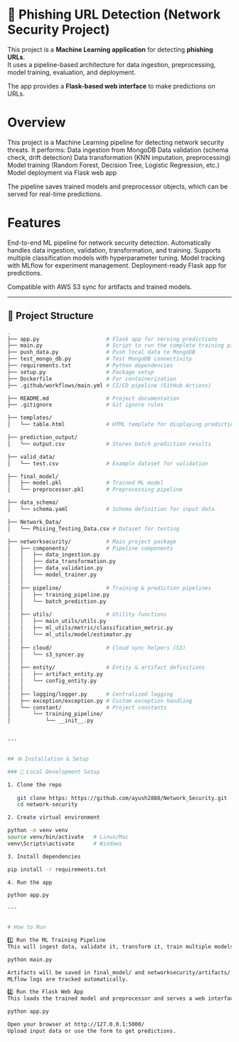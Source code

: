 # 🚀 Phishing URL Detection (Network Security Project)

This project is a **Machine Learning application** for detecting **phishing URLs**.  
It uses a pipeline-based architecture for data ingestion, preprocessing, model training, evaluation, and deployment.  

The app provides a **Flask-based web interface** to make predictions on URLs.  

# Overview

This project is a Machine Learning pipeline for detecting network security threats. It performs:
Data ingestion from MongoDB
Data validation (schema check, drift detection)
Data transformation (KNN imputation, preprocessing)
Model training (Random Forest, Decision Tree, Logistic Regression, etc.)
Model deployment via Flask web app

The pipeline saves trained models and preprocessor objects, which can be served for real-time predictions.

# Features

End-to-end ML pipeline for network security detection.
Automatically handles data ingestion, validation, transformation, and training.
Supports multiple classification models with hyperparameter tuning.
Model tracking with MLflow for experiment management.
Deployment-ready Flask app for predictions.

Compatible with AWS S3 sync for artifacts and trained models.

---

## 📂 Project Structure

```bash
.
├── app.py                     # Flask app for serving predictions
├── main.py                    # Script to run the complete training pipeline
├── push_data.py               # Push local data to MongoDB
├── test_mongo_db.py           # Test MongoDB connectivity
├── requirements.txt           # Python dependencies
├── setup.py                   # Package setup
├── Dockerfile                 # For containerization
├── .github/workflows/main.yml # CI/CD pipeline (GitHub Actions)

├── README.md                  # Project documentation
├── .gitignore                 # Git ignore rules

├── templates/
│   └── table.html             # HTML template for displaying prediction results

├── prediction_output/
│   └── output.csv             # Stores batch prediction results

├── valid_data/
│   └── test.csv               # Example dataset for validation

├── final_model/
│   ├── model.pkl              # Trained ML model
│   └── preprocessor.pkl       # Preprocessing pipeline

├── data_schema/
│   └── schema.yaml            # Schema definition for input data

├── Network_Data/
│   └── Phising_Testing_Data.csv # Dataset for testing

├── networksecurity/           # Main project package
│   ├── components/            # Pipeline components
│   │   ├── data_ingestion.py
│   │   ├── data_transformation.py
│   │   ├── data_validation.py
│   │   └── model_trainer.py
│   │
│   ├── pipeline/              # Training & prediction pipelines
│   │   ├── training_pipeline.py
│   │   └── batch_prediction.py
│   │
│   ├── utils/                 # Utility functions
│   │   ├── main_utils/utils.py
│   │   ├── ml_utils/metric/classification_metric.py
│   │   └── ml_utils/model/estimator.py
│   │
│   ├── cloud/                 # Cloud sync helpers (S3)
│   │   └── s3_syncer.py
│   │
│   ├── entity/                # Entity & artifact definitions
│   │   ├── artifact_entity.py
│   │   └── config_entity.py
│   │
│   ├── logging/logger.py      # Centralized logging
│   ├── exception/exception.py # Custom exception handling
│   └── constant/              # Project constants
│       └── training_pipeline/
│           └── __init__.py


---


## ⚙️ Installation & Setup

### 🔹 Local Development Setup

1. Clone the repo
   
   git clone https: https://github.com/ayush2888/Network_Security.git
   cd network-security

2. Create virtual environment

python -m venv venv
source venv/bin/activate   # Linux/Mac
venv\Scripts\activate      # Windows

3. Install dependencies

pip install -r requirements.txt

4. Run the app

python app.py

---


# How to Run

1️⃣ Run the ML Training Pipeline
This will ingest data, validate it, transform it, train multiple models, and save the best model.

python main.py

Artifacts will be saved in final_model/ and networksecurity/artifacts/.
MLflow logs are tracked automatically.

2️⃣ Run the Flask Web App
This loads the trained model and preprocessor and serves a web interface for prediction.

python app.py

Open your browser at http://127.0.0.1:5000/
Upload input data or use the form to get predictions.

